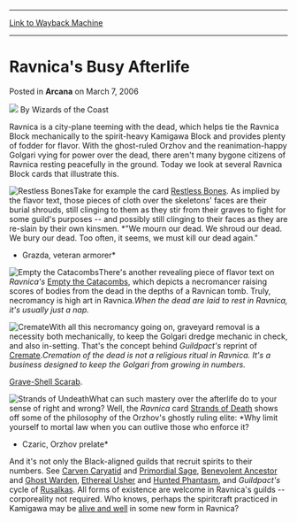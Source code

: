 
---
[Link to Wayback Machine](https://web.archive.org/web/20211128184843/https://magic.wizards.com/en/articles/archive/arcana/ravnicas-busy-afterlife-2006-03-07)

[_metadata_:author]:- "Wizards of the Coast"
[_metadata_:description]:- "Ravnica is a city-plane teeming with the dead, which helps tie the Ravnica Block mechanically to the spirit-heavy Kamigawa Block and provides plenty of fodder for flavor. With the ghost-ruled Orzhov and the reanimation-happy Golgari vying for power over the dead, there aren't many bygone citizens of Ravnica resting peacefully in the ground. Today we look at several Ravnica"
[_metadata_:generator]:- "Drupal 7 (http://drupal.org)"
[_metadata_:node]:- "702796"
[_metadata_:publish_date]:- "2006-03-07"
[_metadata_:source]:- "div-main-content"
[_metadata_:title]:- "Ravnica's Busy Afterlife"
[_metadata_:wayback_capture_timestamp]:- "2021-11-28 18:48:43"
[_metadata_:wayback_raw_url]:- "https://web.archive.org/web/20211128184843id_/https://magic.wizards.com/en/articles/archive/arcana/ravnicas-busy-afterlife-2006-03-07"
[_metadata_:wayback_url]:- "https://magic.wizards.com/en/articles/archive/arcana/ravnicas-busy-afterlife-2006-03-07"
---


Ravnica's Busy Afterlife
========================



 Posted in **Arcana**
 on March 7, 2006 






![](https://media.magic.wizards.com/styles/auth_small/public/images/person/wizards_author.jpg)
By Wizards of the Coast












Ravnica is a city-plane teeming with the dead, which helps tie the Ravnica Block mechanically to the spirit-heavy Kamigawa Block and provides plenty of fodder for flavor. With the ghost-ruled Orzhov and the reanimation-happy Golgari vying for power over the dead, there aren't many bygone citizens of Ravnica resting peacefully in the ground. Today we look at several Ravnica Block cards that illustrate this.

![Restless Bones](http://gatherer.wizards.com/Handlers/Image.ashx?type=card&name=Restless+Bones)Take for example the card [Restless Bones](https://gatherer.wizards.com/Pages/Card/Details.aspx?name=Restless+Bones). As implied by the flavor text, those pieces of cloth over the skeletons' faces are their burial shrouds, still clinging to them as they stir from their graves to fight for some guild's purposes -- and possibly still clinging to their faces as they are re-slain by their own kinsmen. *"We mourn our dead. We shroud our dead. We bury our dead. Too often, it seems, we must kill our dead again."  
 - Grazda, veteran armorer*


  
![Empty the Catacombs](http://gatherer.wizards.com/Handlers/Image.ashx?type=card&name=Empty+the+Catacombs)There's another revealing piece of flavor text on *Ravnica's* 
[Empty the Catacombs](https://gatherer.wizards.com/Pages/Card/Details.aspx?name=Empty+the+Catacombs), which depicts a necromancer raising scores of bodies from the dead in the depths of a Ravnican tomb. Truly, necromancy is high art in Ravnica.*When the dead are laid to rest in Ravnica, it's usually just a nap.*


  
![Cremate](http://gatherer.wizards.com/Handlers/Image.ashx?type=card&name=Cremate)With all this necromancy going on, graveyard removal is a necessity both mechanically, to keep the Golgari dredge mechanic in check, and also in-setting. That's the concept behind *Guildpact's* reprint of [Cremate](https://gatherer.wizards.com/Pages/Card/Details.aspx?name=Cremate).*Cremation of the dead is not a religious ritual in Ravnica. It's a business designed to keep the Golgari from growing in numbers.*


[Grave-Shell Scarab](http://gatherer.wizards.com/Pages/Card/Details.aspx?&name=Grave-Shell%2BScarab).

  
![Strands of Undeath](http://gatherer.wizards.com/Handlers/Image.ashx?type=card&name=Strands+of+Undeath)What can such mastery over the afterlife do to your sense of right and wrong? Well, the *Ravnica* card [Strands of Death](https://gatherer.wizards.com/Pages/Card/Details.aspx?name=Strands+of+Death) shows off some of the philosophy of the Orzhov's ghostly ruling elite: *Why limit yourself to mortal law when you can outlive those who enforce it?   
- Czaric, Orzhov prelate*


  
And it's not only the Black-aligned guilds that recruit spirits to their numbers. See [Carven Caryatid](https://gatherer.wizards.com/Pages/Card/Details.aspx?name=Carven+Caryatid) and [Primordial Sage](https://gatherer.wizards.com/Pages/Card/Details.aspx?name=Primordial+Sage), [Benevolent Ancestor](https://gatherer.wizards.com/Pages/Card/Details.aspx?name=Benevolent+Ancestor) and [Ghost Warden](https://gatherer.wizards.com/Pages/Card/Details.aspx?name=Ghost+Warden), [Ethereal Usher](https://gatherer.wizards.com/Pages/Card/Details.aspx?name=Ethereal+Usher) and [Hunted Phantasm](https://gatherer.wizards.com/Pages/Card/Details.aspx?name=Hunted+Phantasm), and *Guildpact's* cycle of [Rusalkas](http://gatherer.wizards.com/?first=1&last=100&term=rusalka&Field_Name=on&Field_Rules=on&Field_Type=on&setfilter=Guildpact&colorfilter=All&typefilter=All&output=summary&sort=name&x=21&y=19). All forms of existence are welcome in Ravnica's guilds -- corporeality not required. Who knows, perhaps the spiritcraft practiced in Kamigawa may be [alive and well](/en/articles/archive/event-coverage/round-15-back-black-2006-03-04) in some new form in Ravnica?







